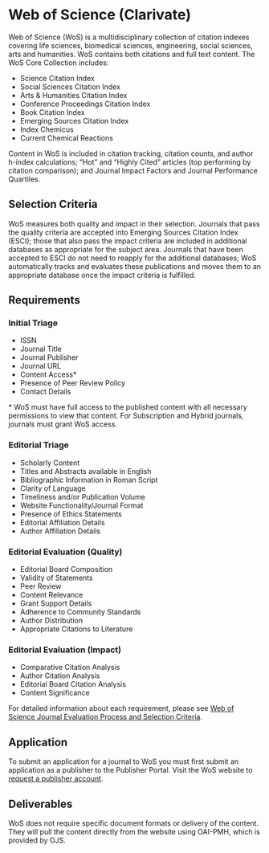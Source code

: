 # Web of Science (Clarivate)

Web of Science (WoS) is a multidisciplinary collection of citation indexes covering life sciences, biomedical sciences, engineering, social sciences, arts and humanities. WoS contains both citations and full text content. The WoS Core Collection includes:

* Science Citation Index
* Social Sciences Citation Index
* Arts & Humanities Citation Index
* Conference Proceedings Citation Index
* Book Citation Index
* Emerging Sources Citation Index
* Index Chemicus
* Current Chemical Reactions

Content in WoS is included in citation tracking, citation counts, and author h-index calculations; 
“Hot” and “Highly Cited” articles (top performing by citation comparison); and Journal Impact Factors and Journal Performance Quartiles.

## Selection Criteria

WoS measures both quality and impact in their selection. Journals that pass the quality criteria are accepted into Emerging Sources Citation Index (ESCI); those that also pass the impact criteria are included in additional databases as appropriate for the subject area. Journals that have been accepted to ESCI do not need to reapply for the additional databases; WoS automatically tracks and evaluates these publications and moves them to an appropriate database once the impact criteria is fulfilled.

## Requirements

### Initial Triage

* ISSN 
* Journal Title
* Journal Publisher
* Journal URL
* Content Access*  
* Presence of Peer Review Policy
* Contact Details

\* WoS must have full access to the published content with all necessary permissions to view that content. For Subscription and Hybrid journals, journals must grant WoS access.

### Editorial Triage

* Scholarly Content
* Titles and Abstracts available in English
* Bibliographic Information in Roman Script
* Clarity of Language
* Timeliness and/or Publication Volume
* Website Functionality/Journal Format
* Presence of Ethics Statements
* Editorial Affiliation Details
* Author Affiliation Details

### Editorial Evaluation (Quality)

* Editorial Board Composition
* Validity of Statements
* Peer Review
* Content Relevance
* Grant Support Details
* Adherence to Community Standards
* Author Distribution
* Appropriate Citations to Literature

### Editorial Evaluation (Impact)

* Comparative Citation Analysis
* Author Citation Analysis
* Editorial Board Citation Analysis
* Content Significance

For detailed information about each requirement, please see [Web of Science Journal Evaluation Process and Selection Criteria](https://clarivate.com/webofsciencegroup/journal-evaluation-process-and-selection-criteria/).

## Application

To submit an application for a journal to WoS you must first submit an application as a publisher to the Publisher Portal. Visit the WoS website to [request a publisher account](https://clarivate.com/webofsciencegroup/support/web-of-science-publisher-portal-newusers/).

## Deliverables

WoS does not require specific document formats or delivery of the content. They will pull the content directly from the website using OAI-PMH, which is provided by OJS.
